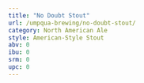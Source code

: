 ```yaml
---
title: "No Doubt Stout"
url: /umpqua-brewing/no-doubt-stout/
category: North American Ale
style: American-Style Stout
abv: 0
ibu: 0
srm: 0
upc: 0
---
```


